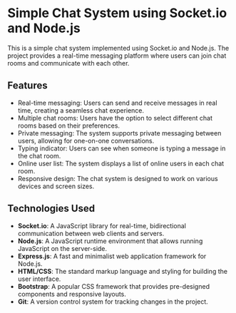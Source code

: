 # Simple Chat System using Socket.io and Node.js

This is a simple chat system implemented using Socket.io and Node.js. The project provides a real-time messaging platform where users can join chat rooms and communicate with each other.

## Features

- Real-time messaging: Users can send and receive messages in real time, creating a seamless chat experience.
- Multiple chat rooms: Users have the option to select different chat rooms based on their preferences.
- Private messaging: The system supports private messaging between users, allowing for one-on-one conversations.
- Typing indicator: Users can see when someone is typing a message in the chat room.
- Online user list: The system displays a list of online users in each chat room.
- Responsive design: The chat system is designed to work on various devices and screen sizes.

## Technologies Used

- **Socket.io**: A JavaScript library for real-time, bidirectional communication between web clients and servers.
- **Node.js**: A JavaScript runtime environment that allows running JavaScript on the server-side.
- **Express.js**: A fast and minimalist web application framework for Node.js.
- **HTML/CSS**: The standard markup language and styling for building the user interface.
- **Bootstrap**: A popular CSS framework that provides pre-designed components and responsive layouts.
- **Git**: A version control system for tracking changes in the project.
